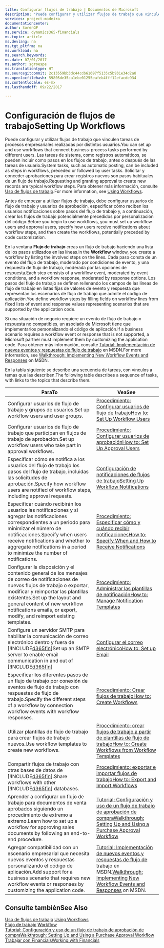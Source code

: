 ```yaml
---
title: Configurar flujos de trabajo | Documentos de Microsoft
description: "Puede configurar y utilizar flujos de trabajo que vinculen tareas de procesos empresariales realizadas por distintos usuarios. Las tareas de sistema, como registros automáticos, se pueden incluir como pasos en los flujos de trabajo, antes o después de las tareas de usuario. Solicitar y conceder aprobaciones para crear registros nuevos son pasos habituales de un flujo de trabajo."
services: project-madeira
documentationcenter: 
author: SorenGP
ms.service: dynamics365-financials
ms.topic: article
ms.devlang: na
ms.tgt_pltfrm: na
ms.workload: na
ms.search.keywords: 
ms.date: 07/01/2017
ms.author: sgroespe
ms.translationtype: HT
ms.sourcegitcommit: 2c13559bb3dc44cdb61697f5135c5b931e34d2a8
ms.openlocfilehash: 59805de35ca1ebe01255eafeb4fff12efacde934
ms.contentlocale: es-mx
ms.lasthandoff: 09/22/2017

---
```

# <a name="setting-up-workflows"></a><span data-ttu-id="82ddc-105">Configuración de flujos de trabajo</span><span class="sxs-lookup"><span data-stu-id="82ddc-105">Setting Up Workflows</span></span>
<span data-ttu-id="82ddc-106">Puede configurar y utilizar flujos de trabajo que vinculen tareas de procesos empresariales realizadas por distintos usuarios.</span><span class="sxs-lookup"><span data-stu-id="82ddc-106">You can set up and use workflows that connect business-process tasks performed by different users.</span></span> <span data-ttu-id="82ddc-107">Las tareas de sistema, como registros automáticos, se pueden incluir como pasos en los flujos de trabajo, antes o después de las tareas de usuario.</span><span class="sxs-lookup"><span data-stu-id="82ddc-107">System tasks, such as automatic posting, can be included as steps in workflows, preceded or followed by user tasks.</span></span> <span data-ttu-id="82ddc-108">Solicitar y conceder aprobaciones para crear registros nuevos son pasos habituales de un flujo de trabajo.</span><span class="sxs-lookup"><span data-stu-id="82ddc-108">Requesting and granting approval to create new records are typical workflow steps.</span></span> <span data-ttu-id="82ddc-109">Para obtener más información, consulte [Uso de flujos de trabajo](across-use-workflows.md).</span><span class="sxs-lookup"><span data-stu-id="82ddc-109">For more information, see [Using Workflows](across-use-workflows.md).</span></span>  

 <span data-ttu-id="82ddc-110">Antes de empezar a utilizar flujos de trabajo, debe configurar usuarios de flujo de trabajo y usuarios de aprobación, especificar cómo reciben los usuarios notificaciones sobre pasos del flujo de trabajo y, a continuación, crear los flujos de trabajo potencialmente precedidos por personalización del código.</span><span class="sxs-lookup"><span data-stu-id="82ddc-110">Before you begin to use workflows, you must set up workflow users and approval users, specify how users receive notifications about workflow steps, and then create the workflows, potentially preceded by code customization.</span></span>  

 <span data-ttu-id="82ddc-111">En la ventana **Flujo de trabajo** creas un flujo de trabajo haciendo una lista de los pasos utilizados en las líneas.</span><span class="sxs-lookup"><span data-stu-id="82ddc-111">In the **Workflow** window, you create a workflow by listing the involved steps on the lines.</span></span> <span data-ttu-id="82ddc-112">Cada paso consta de un evento del flujo de trabajo, moderado por condiciones de evento, y una respuesta de flujo de trabajo, moderada por las opciones de respuesta.</span><span class="sxs-lookup"><span data-stu-id="82ddc-112">Each step consists of a workflow event, moderated by event conditions, and a workflow response, moderated by response options.</span></span> <span data-ttu-id="82ddc-113">Los pasos del flujo de trabajo se definen rellenando los campos de las líneas de flujo de trabajo en listas fijas de valores de evento y respuesta que representan los escenarios de flujo de trabajo que admite el código de aplicación.</span><span class="sxs-lookup"><span data-stu-id="82ddc-113">You define workflow steps by filling fields on workflow lines from fixed lists of event and response values representing scenarios that are supported by the application code.</span></span>  

 <span data-ttu-id="82ddc-114">Si una situación de negocio requiere un evento de flujo de trabajo o respuesta no compatibles, un asociado de Microsoft tiene que implementarlos personalizando el código de aplicación.</span><span class="sxs-lookup"><span data-stu-id="82ddc-114">If a business scenario requires a workflow event or response that is not supported, a Microsoft partner must implement them by customizing the application code.</span></span> <span data-ttu-id="82ddc-115">Para obtener más información, consulte [Tutorial: Implementación de nuevos eventos y respuestas de flujo de trabajo](https://msdn.microsoft.com/en-us/library/mt574349.aspx) en MSDN.</span><span class="sxs-lookup"><span data-stu-id="82ddc-115">For more information, see [Walkthrough: Implementing New Workflow Events and Responses](https://msdn.microsoft.com/en-us/library/mt574349.aspx) on MSDN.</span></span>

 <span data-ttu-id="82ddc-116">En la tabla siguiente se describe una secuencia de tareas, con vínculos a temas que las describen.</span><span class="sxs-lookup"><span data-stu-id="82ddc-116">The following table describes a sequence of tasks, with links to the topics that describe them.</span></span>  

|<span data-ttu-id="82ddc-117">**Para**</span><span class="sxs-lookup"><span data-stu-id="82ddc-117">**To**</span></span>|<span data-ttu-id="82ddc-118">**Vea**</span><span class="sxs-lookup"><span data-stu-id="82ddc-118">**See**</span></span>|  
|------------|-------------|  
|<span data-ttu-id="82ddc-119">Configurar usuarios de flujo de trabajo y grupos de usuarios.</span><span class="sxs-lookup"><span data-stu-id="82ddc-119">Set up workflow users and user groups.</span></span>|[<span data-ttu-id="82ddc-120">Procedimiento: Configurar usuarios de flujo de trabajo</span><span class="sxs-lookup"><span data-stu-id="82ddc-120">How to: Set Up Workflow Users</span></span>](across-how-to-set-up-workflow-users.md)|  
|<span data-ttu-id="82ddc-121">Configurar usuarios de flujo de trabajo que participan en flujos de trabajo de aprobación.</span><span class="sxs-lookup"><span data-stu-id="82ddc-121">Set up workflow users who take part in approval workflows.</span></span>|[<span data-ttu-id="82ddc-122">Procedimiento: Configurar usuarios de aprobación</span><span class="sxs-lookup"><span data-stu-id="82ddc-122">How to: Set Up Approval Users</span></span>](across-how-to-set-up-approval-users.md)|  
|<span data-ttu-id="82ddc-123">Especificar cómo se notifica a los usuarios del flujo de trabajo los pasos del flujo de trabajo, incluidas las solicitudes de aprobación.</span><span class="sxs-lookup"><span data-stu-id="82ddc-123">Specify how workflow users are notified of workflow steps, including approval requests.</span></span>|[<span data-ttu-id="82ddc-124">Configuración de notificaciones de flujos de trabajo</span><span class="sxs-lookup"><span data-stu-id="82ddc-124">Setting Up Workflow Notifications</span></span>](across-setting-up-workflow-notifications.md)|  
|<span data-ttu-id="82ddc-125">Especificar cuándo recibirán los usuarios las notificaciones y si agregar las notificaciones correspondientes a un periodo para minimizar el número de notificaciones.</span><span class="sxs-lookup"><span data-stu-id="82ddc-125">Specify when users receive notifications and whether to aggregate notifications in a period to minimize the number of notifications.</span></span>|[<span data-ttu-id="82ddc-126">Procedimiento: Especificar cómo y cuándo recibir notificaciones</span><span class="sxs-lookup"><span data-stu-id="82ddc-126">How to: Specify When and How to Receive Notifications</span></span>](across-how-to-specify-when-and-how-to-receive-notifications.md)|  
|<span data-ttu-id="82ddc-127">Configurar la disposición y el contenido general de los mensajes de correo de notificaciones de nuevos flujos de trabajo o exportar, modificar y reimportar las plantillas existentes.</span><span class="sxs-lookup"><span data-stu-id="82ddc-127">Set up the layout and general content of new workflow notifications emails, or export, modify, and reimport existing templates.</span></span>|[<span data-ttu-id="82ddc-128">Procedimiento: Administrar las plantillas de notificación</span><span class="sxs-lookup"><span data-stu-id="82ddc-128">How to: Manage Notification Templates</span></span>](across-how-to-manage-notification-templates.md)|  
|<span data-ttu-id="82ddc-129">Configure un servidor SMTP para habilitar la comunicación de correo electrónico dentro y fuera de [!INCLUDE[d365fin](includes/d365fin_md.md)]</span><span class="sxs-lookup"><span data-stu-id="82ddc-129">Set up an SMTP server to enable email communication in and out of [!INCLUDE[d365fin](includes/d365fin_md.md)]</span></span>|[<span data-ttu-id="82ddc-130">Configurar el correo electrónico</span><span class="sxs-lookup"><span data-stu-id="82ddc-130">How to: Set up Email</span></span>](madeira-how-setup-email.md)|
|<span data-ttu-id="82ddc-131">Especificar los diferentes pasos de un flujo de trabajo por conexión de eventos de flujo de trabajo con respuestas de flujo de trabajo.</span><span class="sxs-lookup"><span data-stu-id="82ddc-131">Specify the different steps of a workflow by connection workflow events with workflow responses.</span></span>|[<span data-ttu-id="82ddc-132">Procedimiento: Crear flujos de trabajo</span><span class="sxs-lookup"><span data-stu-id="82ddc-132">How to: Create Workflows</span></span>](across-how-to-create-workflows.md)|  
|<span data-ttu-id="82ddc-133">Utilizar plantillas de flujo de trabajo para crear flujos de trabajo nuevos.</span><span class="sxs-lookup"><span data-stu-id="82ddc-133">Use workflow templates to create new workflows.</span></span>|[<span data-ttu-id="82ddc-134">Procedimiento: crear flujos de trabajo a partir de plantillas de flujo de trabajo</span><span class="sxs-lookup"><span data-stu-id="82ddc-134">How to: Create Workflows from Workflow Templates</span></span>](across-how-to-create-workflows-from-workflow-templates.md)|  
|<span data-ttu-id="82ddc-135">Compartir flujos de trabajo con otras bases de datos de [!INCLUDE[d365fin](includes/d365fin_md.md)].</span><span class="sxs-lookup"><span data-stu-id="82ddc-135">Share workflows with other [!INCLUDE[d365fin](includes/d365fin_md.md)] databases.</span></span>|[<span data-ttu-id="82ddc-136">Procedimiento: exportar e importar flujos de trabajo</span><span class="sxs-lookup"><span data-stu-id="82ddc-136">How to: Export and Import Workflows</span></span>](across-how-to-export-and-import-workflows.md)|  
|<span data-ttu-id="82ddc-137">Aprender a configurar un flujo de trabajo para documentos de venta aprobados siguiendo un procedimiento de extremo a extremo.</span><span class="sxs-lookup"><span data-stu-id="82ddc-137">Learn how to set up a workflow for approving sales documents by following an end-to-end procedure.</span></span>|[<span data-ttu-id="82ddc-138">Tutorial: Configuración y uso de un flujo de trabajo de aprobación de compra</span><span class="sxs-lookup"><span data-stu-id="82ddc-138">Walkthrough: Setting Up and Using a Purchase Approval Workflow</span></span>](walkthrough-setting-up-and-using-a-purchase-approval-workflow.md)|  
|<span data-ttu-id="82ddc-139">Agregar compatibilidad con un escenario empresarial que necesita nuevos eventos y respuestas personalizando el código de aplicación.</span><span class="sxs-lookup"><span data-stu-id="82ddc-139">Add support for a business scenario that requires new workflow events or responses by customizing the application code.</span></span>|<span data-ttu-id="82ddc-140">[Tutorial: Implementación de nuevos eventos y respuestas de flujo de trabajo](https://msdn.microsoft.com/en-us/library/mt574349.aspx) en MSDN.</span><span class="sxs-lookup"><span data-stu-id="82ddc-140">[Walkthrough: Implementing New Workflow Events and Responses](https://msdn.microsoft.com/en-us/library/mt574349.aspx) on MSDN.</span></span>|  

## <a name="see-also"></a><span data-ttu-id="82ddc-141">Consulte también</span><span class="sxs-lookup"><span data-stu-id="82ddc-141">See Also</span></span>  
 <span data-ttu-id="82ddc-142">[Uso de flujos de trabajo](across-use-workflows.md) </span><span class="sxs-lookup"><span data-stu-id="82ddc-142">[Using Workflows](across-use-workflows.md) </span></span>  
 <span data-ttu-id="82ddc-143">[Flujo de trabajo](across-workflow.md) </span><span class="sxs-lookup"><span data-stu-id="82ddc-143">[Workflow](across-workflow.md) </span></span>  
 [<span data-ttu-id="82ddc-144">Tutorial: Configuración y uso de un flujo de trabajo de aprobación de compra</span><span class="sxs-lookup"><span data-stu-id="82ddc-144">Walkthrough: Setting Up and Using a Purchase Approval Workflow</span></span>](walkthrough-setting-up-and-using-a-purchase-approval-workflow.md)  
 [<span data-ttu-id="82ddc-145">Trabajar con Financials</span><span class="sxs-lookup"><span data-stu-id="82ddc-145">Working with Financials</span></span>](ui-work-product.md)

